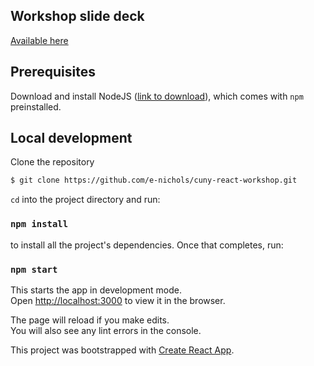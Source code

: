 ## Workshop slide deck
[Available here](https://docs.google.com/presentation/d/1PIrW6FjWbl0Fafwve-pKXsQ9WgRGUt_1PdM37CI-Rcw/edit?usp=sharing)

## Prerequisites
 Download and install NodeJS ([link to download](https://nodejs.org/en/download/)), which comes with `npm` preinstalled.

## Local development

Clone the repository

```bash
$ git clone https://github.com/e-nichols/cuny-react-workshop.git
```

`cd` into the project directory and run:

### `npm install`

to install all the project's dependencies. Once that completes, run:

### `npm start`

This starts the app in development mode.<br>
Open [http://localhost:3000](http://localhost:3000) to view it in the browser.

The page will reload if you make edits.<br>
You will also see any lint errors in the console.

This project was bootstrapped with [Create React App](https://github.com/facebook/create-react-app).
